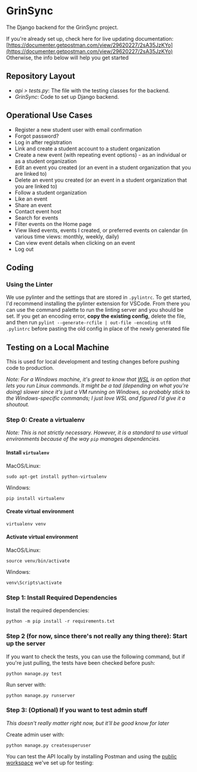 # GrinSync
The Django backend for the GrinSync project. 

If you're already set up, check here for live updating documentation: [https://documenter.getpostman.com/view/29620227/2sA35JzKYo](https://documenter.getpostman.com/view/29620227/2sA35JzKYo)
Otherwise, the info below will help you get started

## Repository Layout
- *api > tests.py*: The file with the testing classes for the backend. 
- *GrinSync*: Code to set up Django backend.

## Operational Use Cases ## 
- Register a new student user with email confirmation
- Forgot password?
- Log in after registration
- Link and create a student account to a student organization
- Create a new event (with repeating event options) - as an individual or as a student organization
- Edit an event you created (or an event in a student organization that you are linked to)
- Delete an event you created (or an event in a student organization that you are linked to)
- Follow a student organization
- Like an event
- Share an event
- Contact event host
- Search for events
- Filter events on the Home page
- View liked events, events I created, or preferred events on calendar (in various time views: monthly, weekly, daily) 
- Can view event details when clicking on an event
- Log out

## Coding
### Using the Linter
We use pylinter and the settings that are stored in `.pylintrc`. To get started, I'd recommend installing the pylinter extension for VSCode. From there you can use the command palette to run the linting server and you should be set. If you get an encoding error, __copy the existing config__, delete the file, and then run `pylint --generate-rcfile | out-file -encoding utf8 .pylintrc` before pasting the old config in place of the newly generated file

## Testing on a Local Machine
This is used for local development and testing changes before pushing code to production.

_Note:
For a Windows machine, it's great to know that [WSL](https://learn.microsoft.com/en-us/windows/wsl/install) is an option that lets you run Linux commands. It might be a tad (depending on what you're doing) slower since it's just a VM running on Windows, so probably stick to the Windows-specific commands; I just love WSL and figured I'd give it a shoutout._

### Step 0: Create a virtualenv

_Note: This is not strictly necessary. However, it is a standard to use virtual environments because of the way `pip` manages dependencies._

#### Install `virtualenv`

MacOS/Linux:

```
sudo apt-get install python-virtualenv
```

Windows:

```
pip install virtualenv
```

#### Create virtual environment

```
virtualenv venv
```

#### Activate virtual environment

MacOS/Linux:

```
source venv/bin/activate
```

Windows:

```
venv\Scripts\activate
```

### Step 1: Install Required Dependencies

Install the required dependencies:

```
python -m pip install -r requirements.txt
```



### Step 2 (for now, since there's not really any thing there): Start up the server

If you want to check the tests, you can use the following command, but if you're just pulling, the tests have been checked before push:

```
python manage.py test
```

Run server with:

```
python manage.py runserver
```

### Step 3: (Optional) If you want to test admin stuff
_This doesn't really matter right now, but it'll be good know for later_

Create admin user with:

```
python manage.py createsuperuser
```

You can test the API locally by installing Postman and using the [public workspace](https://www.postman.com/descent-module-operator-84099879/workspace/grinsyncworkspace/collection/29620227-3562082b-4020-4b32-8b28-3082ef7d8bfc?action=share&creator=29620227) we've set up for testing:
